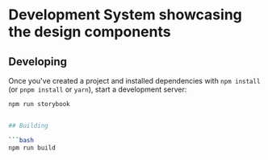 # Development System showcasing the design components

## Developing

Once you've created a project and installed dependencies with `npm install` (or `pnpm install` or `yarn`), start a development server:

```bash
npm run storybook


## Building

```bash
npm run build
```


